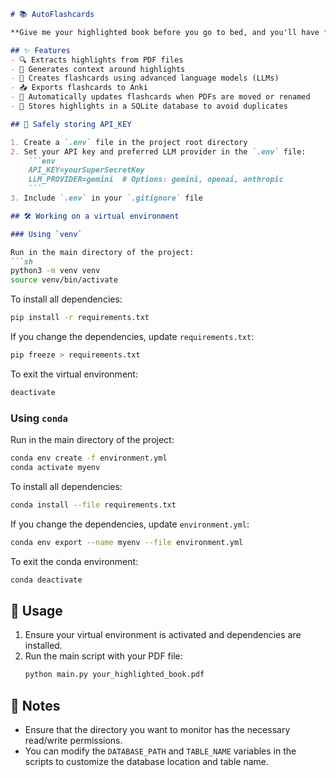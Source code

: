 ```markdown
# 📚 AutoFlashcards

**Give me your highlighted book before you go to bed, and you'll have fresh, finely processed flashcards by the morning!**

## ✨ Features
- 🔍 Extracts highlights from PDF files
- 📝 Generates context around highlights
- 🤖 Creates flashcards using advanced language models (LLMs)
- 📥 Exports flashcards to Anki
- 🔄 Automatically updates flashcards when PDFs are moved or renamed
- 💾 Stores highlights in a SQLite database to avoid duplicates

## 🔑 Safely storing API_KEY

1. Create a `.env` file in the project root directory
2. Set your API key and preferred LLM provider in the `.env` file:
    ```env
    API_KEY=yourSuperSecretKey
    LLM_PROVIDER=gemini  # Options: gemini, openai, anthropic
    ```
3. Include `.env` in your `.gitignore` file

## 🛠️ Working on a virtual environment

### Using `venv`

Run in the main directory of the project:
```sh
python3 -m venv venv
source venv/bin/activate
```

To install all dependencies:
```sh
pip install -r requirements.txt
```

If you change the dependencies, update `requirements.txt`:
```sh
pip freeze > requirements.txt
```

To exit the virtual environment:
```sh
deactivate
```

### Using `conda`

Run in the main directory of the project:
```sh
conda env create -f environment.yml
conda activate myenv
```

To install all dependencies:
```sh
conda install --file requirements.txt
```

If you change the dependencies, update `environment.yml`:
```sh
conda env export --name myenv --file environment.yml
```

To exit the conda environment:
```sh
conda deactivate
```

## 🚀 Usage

1. Ensure your virtual environment is activated and dependencies are installed.
2. Run the main script with your PDF file:
    ```sh
    python main.py your_highlighted_book.pdf
    ```

## 📝 Notes
- Ensure that the directory you want to monitor has the necessary read/write permissions.
- You can modify the `DATABASE_PATH` and `TABLE_NAME` variables in the scripts to customize the database location and table name.

